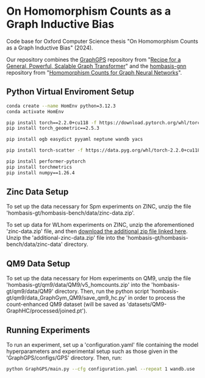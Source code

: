 # On Homomorphism Counts as a Graph Inductive Bias

Code base for Oxford Computer Science thesis "On Homomorphism Counts as a Graph Inductive Bias" (2024).

Our repository combines the [GraphGPS](https://github.com/rampasek/GraphGPS.git) repository from "[Recipe for a General, Powerful, Scalable Graph Transformer](https://arxiv.org/abs/2205.12454)" and the [hombasis-gnn](https://github.com/ejin700/hombasis-gnn.git) repository from "[Homomorphism Counts for Graph Neural Networks](https://arxiv.org/abs/2402.08595)". 

## Python Virtual Enviroment Setup

```bash
conda create --name HomEnv python=3.12.3
conda activate HomEnv

pip install torch==2.2.0+cu118 -f https://download.pytorch.org/whl/torch_stable.html
pip install torch_geometric==2.5.3

pip install ogb easydict pyyaml neptune wandb yacs

pip install torch-scatter -f https://data.pyg.org/whl/torch-2.2.0+cu118.html

pip install performer-pytorch
pip install torchmetrics
pip install numpy==1.26.4

```

## Zinc Data Setup
To set up the data necessary for Spm experiments on ZINC, unzip the file 'hombasis-gt/hombasis-bench/data/zinc-data.zip'. 

To set up data for WLhom experiments on ZINC, unzip the aforementioned 'zinc-data.zip' file, and then [download the additional zip file linked here](https://drive.google.com/file/d/14FG_Ai6A7nFowJllF8ODpvCIPmHfyu15/view?usp=sharing). Unzip the 'additional-zinc-data.zip' file into the 'hombasis-gt/hombasis-bench/data/zinc-data' directory. 

## QM9 Data Setup
To set up the data necessary for Hom experiments on QM9, unzip the file 'hombasis-gt/qm9/data/QM9/v5_homcounts.zip' into the 'hombasis-gt/qm9/data/QM9' directory. Then, run the python script 'hombasis-gt/qm9/data_GraphGym_QM9/save_qm9_hc.py' in order to process the count-enhanced QM9 dataset (will be saved as 'datasets/QM9-GraphHC/processed/joined.pt'). 

## Running Experiments
To run an experiment, set up a 'configuration.yaml' file containing the model hyperparameters and experimental setup such as those given in the 'GraphGPS/configs/GPS' directory. Then, run:

```bash
python GraphGPS/main.py --cfg configuration.yaml --repeat 1 wandb.use
```